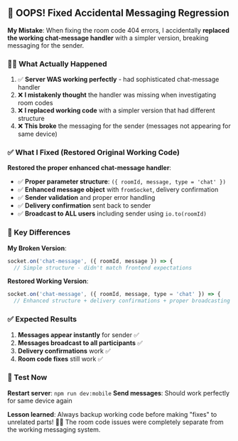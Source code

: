 ## 🚨 OOPS! Fixed Accidental Messaging Regression

**My Mistake**: When fixing the room code 404 errors, I accidentally **replaced the working chat-message handler** with a simpler version, breaking messaging for the sender.

### 🤦‍♂️ What Actually Happened

1. ✅ **Server WAS working perfectly** - had sophisticated chat-message handler
2. ❌ **I mistakenly thought** the handler was missing when investigating room codes  
3. ❌ **I replaced working code** with a simpler version that had different structure
4. ❌ **This broke** the messaging for the sender (messages not appearing for same device)

### ✅ What I Fixed (Restored Original Working Code)

**Restored the proper enhanced chat-message handler**:
- ✅ **Proper parameter structure**: `({ roomId, message, type = 'chat' })`
- ✅ **Enhanced message object** with `fromSocket`, delivery confirmation
- ✅ **Sender validation** and proper error handling
- ✅ **Delivery confirmation** sent back to sender
- ✅ **Broadcast to ALL users** including sender using `io.to(roomId)`

### 🔧 Key Differences

**My Broken Version**:
```javascript
socket.on('chat-message', ({ roomId, message }) => {
  // Simple structure - didn't match frontend expectations
```

**Restored Working Version**:
```javascript
socket.on('chat-message', ({ roomId, message, type = 'chat' }) => {
  // Enhanced structure + delivery confirmations + proper broadcasting
```

### ✅ Expected Results

1. **Messages appear instantly** for sender ✅
2. **Messages broadcast to all participants** ✅  
3. **Delivery confirmations** work ✅
4. **Room code fixes** still work ✅

### 🧪 Test Now

**Restart server**: `npm run dev:mobile`
**Send messages**: Should work perfectly for same device again

**Lesson learned**: Always backup working code before making "fixes" to unrelated parts! 🤦‍♂️ The room code issues were completely separate from the working messaging system.

